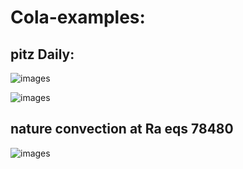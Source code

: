 # Cola-examples:
## pitz Daily:
![images](https://github.com/Xtinc/public_img/blob/main/k.gif)

![images](https://github.com/Xtinc/public_img/blob/main/u.gif)
## nature convection at Ra eqs 78480

![images](https://github.com/Xtinc/public_img/blob/main/n0000.gif)
